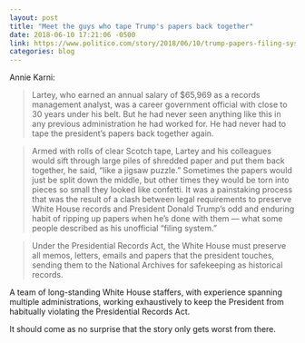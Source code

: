 ```yaml
---
layout: post
title: "Meet the guys who tape Trump's papers back together"
date: 2018-06-10 17:21:06 -0500
link: https://www.politico.com/story/2018/06/10/trump-papers-filing-system-635164
categories: blog
---
```


Annie Karni:

>Lartey, who earned an annual salary of $65,969 as a records management analyst, was a career government official with close to 30 years under his belt. But he had never seen anything like this in any previous administration he had worked for. He had never had to tape the president’s papers back together again.

>Armed with rolls of clear Scotch tape, Lartey and his colleagues would sift through large piles of shredded paper and put them back together, he said, “like a jigsaw puzzle.” Sometimes the papers would just be split down the middle, but other times they would be torn into pieces so small they looked like confetti.
It was a painstaking process that was the result of a clash between legal requirements to preserve White House records and President Donald Trump’s odd and enduring habit of ripping up papers when he’s done with them — what some people described as his unofficial “filing system.”

>Under the Presidential Records Act, the White House must preserve all memos, letters, emails and papers that the president touches, sending them to the National Archives for safekeeping as historical records.

A team of long-standing White House staffers, with experience spanning multiple administrations, working exhaustively to keep the President from habitually violating the Presidential Records Act.

It should come as no surprise that the story only gets worst from there. 
